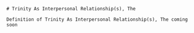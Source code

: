 
    # Trinity As Interpersonal Relationship(s), The

    Definition of Trinity As Interpersonal Relationship(s), The coming soon
    